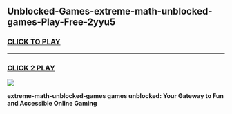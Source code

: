 
## Unblocked-Games-extreme-math-unblocked-games-Play-Free-2yyu5
<h3>
<a href="https://premium76.site?title=extreme-math-unblocked-games&ref=09A">CLICK TO PLAY</a></h3>
<hr>

<h3>
<a href="https://premium76.site?title=extreme-math-unblocked-games&ref=09A">CLICK 2 PLAY</a>
  
</h3>

<a href="https://premium76.site?title=extreme-math-unblocked-games&ref=09A"><img src="https://clearcache.store/games.png"></a>


**extreme-math-unblocked-games games unblocked: Your Gateway to Fun and Accessible Online Gaming**
